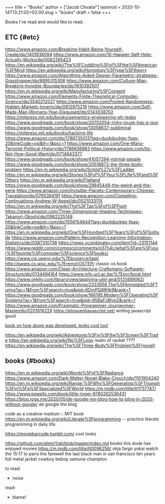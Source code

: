 +++
title = "Books"
author = ["Jacob Chvatal"]
lastmod = 2020-10-14T13:21:02+02:00
slug = "books"
draft = false
+++

Books I've read and would like to read.


## ETC {#etc}

<https://www.amazon.com/Breaking-Habit-Being-Yourself-Create/dp/1401938094>
<https://www.amazon.com/10-Happier-Self-Help-Actually-Works/dp/0062265423>
<https://en.wikipedia.org/wiki/The%5FCoddling%5Fof%5Fthe%5FAmerican%5FMind>
<https://en.wikipedia.org/wiki/Homotopy%5Ftype%5Ftheory>
<https://www.amazon.com/Algorithms-Aided-Design-Parametric-strategies-Grasshopper/dp/8895315308>
<https://www.amazon.com/Culture-Map-Breaking-Invisible-Boundaries/dp/1610392507>
<https://en.m.wikipedia.org/wiki/Manufacturing%5FConsent>
<https://www.amazon.com/Elements-Finite-Theoretical-Computer-Science/dp/3540212027>
<https://www.amazon.com/Fooled-Randomness-Hidden-Markets-Incerto/dp/0812975219>
<https://www.amazon.com/Self-Made-Man-Womans-Year-Disguised/dp/0143038702>
<https://mitpress.mit.edu/books/semantics-engineering-plt-redex>
<https://www.goodreads.com/book/show/20702054-ricky-rouse-has-a-gun>
<https://www.goodreads.com/book/show/13058637-subliminal>
<https://mitpress.mit.edu/books/hacking-life>
<https://www.amazon.com/dp/1788735013?tag=duckduckgo-fpas-20&linkCode=osi&th=1&psc=1>
<https://www.amazon.com/One-Mans-Terrorist-Political-History/dp/1786636883>
<https://www.amazon.com/Its-Not-How-Good-Want/dp/0714843377>
<https://www.goodreads.com/book/show/41057294-normal-people>
<https://www.goodreads.com/book/show/20518872-the-three-body-problem>
<https://en.m.wikipedia.org/wiki/Schild%27s%5FLadder>
<https://en.m.wikipedia.org/wiki/Stories%5Fof%5FYour%5FLife%5Fand%5FOthers>
<https://en.m.wikipedia.org/wiki/Flatland>
<https://www.goodreads.com/book/show/29845449-the-weird-and-the-eerie>
<https://www.amazon.com/Invisible-Planets-Contemporary-Chinese-Translation/dp/0765384191>
<https://www.amazon.com/Compiling-Continuations-Andrew-W-Appel/dp/052103311X>
<https://en.m.wikipedia.org/wiki/The%5FTao%5Fof%5FPooh>
<https://www.amazon.com/Three-Dimensional-Imaging-Techniques-Takanori-Okoshi/dp/0982225148>
<https://www.amazon.com/dp/1556154844?tag=duckduckgo-fpas-20&linkCode=osi&th=1&psc=1>
<https://en.m.wikipedia.org/wiki/One%5FHundred%5FYears%5Fof%5FSolitude>
<https://www.amazon.com/Pattern-Recognition-Learning-Information-Statistics/dp/0387310738>
<https://news.ycombinator.com/item?id=23151144>
<https://www.reddit.com/r/compsci/comments/g37h4c/what%5Fare%5Fyour%5Ffavorite%5Fcomputer%5Fscience%5Fbooks/>
<https://www.cis.upenn.edu/%7Ebcpierce/tapl/>
<http://pages.cs.wisc.edu/%7Eremzi/OSTEP/> classic os book
<https://www.amazon.com/Clean-Architecture-Craftsmans-Software-Structure/dp/0134494164>
<https://www.info.ucl.ac.be/%7Epvr/book.html>
<https://www.oreilly.com/library/view/applying-uml-and/0131489062/>
<https://www.goodreads.com/book/show/2333956.The%5FAnnotated%5FTuring?ac=1&from%5Fsearch=true&qid=6DmPQiMHk9&rank=1>
<https://www.goodreads.com/book/show/166195.Modern%5FOperating%5FSystems?ac=1&from%5Fsearch=true&qid=95BaFJ8hmZ&rank=1>
<https://www.amazon.com/Pragmatic-Programmer-Journeyman-Master/dp/020161622X>
<https://eloquentjavascript.net/> writing javascript good

[book on how doom was developed, looks cool too!](https://www.amazon.com/dp/1099819776?tag=duckduckgo-fpas-20&linkCode=osi&th=1&psc=1)

<https://en.wikipedia.org/wiki/Adventures%5Fin%5Fthe%5FScreen%5FTrade>
<https://en.wikipedia.org/wiki/No%5FLogo>
realm of racket ????
<https://en.wikipedia.org/wiki/The%5FThree-Body%5FProblem%5F(novel)>


## books {#books}

<https://en.m.wikipedia.org/wiki/Words%5Fof%5FRadiance>
<https://www.amazon.com/Dark-Matter-Novel-Blake-Crouch/dp/1101904240>
<https://en.m.wikipedia.org/wiki/Range:%5FWhy%5FGeneralists%5FTriumph%5Fin%5Fa%5FSpecialized%5FWorld>
<https://m.imdb.com/title/tt1737747/>
<https://www.powells.com/book/little-typer-9780262536431>
<https://blog.rogs.me/2020/05/de-google-my-blog-how-to-blog-in-2020-without-google/>
de google the blog

code as a creative medium :: MIT book
<https://en.m.wikipedia.org/wiki/Literate%5Fprogramming> -- practice literate
programming in daily life.

<https://moviebarcode.tumblr.com/> cool looks

<https://github.com/alimir1/ali/blob/master/index.md> books this dude has enjoyed
movies
<https://m.imdb.com/title/tt0096256/>
okja
fargo
yokai watch
the 15:17 to paris
the farewell
the last black man in san francisco
ten years
full metal jacket
cowboy bebop
samurai champloo

to read:

-   noise

read:

-   blame!
